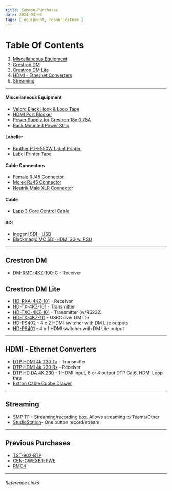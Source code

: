 ```yaml
---
title: Common-Purchases
date: 2024-04-08
tags: [ equipment, resource/team ]
---
```

# Table Of Contents
1. [Miscellaneous Equipment](#Miscellaneous%20Equipment)
2. [Crestron DM](#Crestron%20DM)
3. [Crestron DM Lite](#Crestron%20DM%20Lite)
4. [HDMI - Ethernet Converters](#HDMI%20-%20Ethernet%20Converters)
5. [Streaming](#Streaming)

---

#### Miscellaneous Equipment
- [Velcro Black Hook & Loop Tape]
- [HDMI Port Blocker]
- [Power Supply for Crestron 18v 0.75A]
- [Rack Mounted Power Strip]

[Velcro Black Hook & Loop Tape]: https://ie.rs-online.com/web/p/hook-loop-tapes/4239533?searchId=a14c5c77-e4ef-4f1f-b9ef-5b48365ff754&gb=s
[HDMI Port Blocker]: https://ie.rs-online.com/web/p/av-connector-accessories/7635751?searchId=17fa40cb-e2f2-42ab-86b5-ea82e0dc63ff&gb=s
[Power Supply for Crestron 18v 0.75A]: https://ie.rs-online.com/web/p/ac-dc-adapters/1176114?searchId=cc908ba1-ab5f-41e0-99ed-0b9db397ce18&gb=s
[Rack Mounted Power Strip]: https://ie.farnell.com/lms-data/pdu-6ws-h/6-way-horizontal-13a-switched/dp/3761838

#### Labeller
- [Brother PT-E550W Label Printer]
- [Label Printer Tape]

[Brother PT-E550W Label Printer]: https://ie.rs-online.com/web/p/label-printers/9186692
[Label Printer Tape]: https://ie.rs-online.com/web/p/label-printer-tapes/1572275?searchId=e888b5b2-ef44-424e-a07a-b6d4b04b519d&gb=s

#### Cable Connectors
- [Female RJ45 Connector]
- [Molex RJ45 Connector]
- [Neutrik Male XLR Connector]

[Female RJ45 Connector]: https://ie.rs-online.com/web/p/ethernet-connectors/7810845
[Molex RJ45 Connector]: https://ie.rs-online.com/web/p/ethernet-connectors/8006829?gb=s
[Neutrik Male XLR Connector]: https://ie.rs-online.com/web/p/xlr-connectors/0405607?searchId=2cd68ffa-e5aa-47b3-884c-7883dab3357e&gb=s

#### Cable
- [Lapp 3 Core Control Cable]

[Lapp 3 Core Control Cable]: https://ie.rs-online.com/web/p/twisted-pair-multicore-data-cable/4451654?searchId=fc4e2d63-1425-4a87-bca2-94507e21762c&gb=s

#### SDI
- [Inogeni SDI - USB]
- [Blackmagic MC SDI-HDMI 3G w. PSU]

[Inogeni SDI - USB]: https://www.thomann.de/ie/inogeni_sdi_to_usb_3.0_converter.htm?listPosition=2
[Blackmagic MC SDI-HDMI 3G w. PSU]:https://www.thomann.de/ie/blackmagic_design_mc_sdi_hdmi_3g_w._psu.htm

---

## Crestron DM
- [DM-RMC-4KZ-100-C] - Receiver

[DM-RMC-4KZ-100-C]: https://www.crestron.com/Products/Video/DigitalMedia-Endpoints/Receivers/DM-RMC-4KZ-100-C

## Crestron DM Lite
- [HD-RXA-4KZ-101] - Receiver
- [HD-TX-4KZ-101] - Transmitter
- [HD-TXC-4KZ-101] - Transmitter (w/RS232) 
- [HD-TX-4KZ-111] - USBC over DM lite
- [HD-PS402] - 4 x 2 HDMI switcher with DM Lite outputs 
- [HD-PS401] - 4 x 1 HDMI switcher with DM Lite output

[HD-RXA-4KZ-101]: https://www.crestron.com/Products/Video/HDMI-Solutions/HDMI-Extenders/HD-RXA-4KZ-101
[HD-TX-4KZ-101]: https://www.crestron.com/Products/Video/HDMI-Solutions/HDMI-Extenders/HD-TX-4KZ-101
[HD-TXC-4KZ-101]: https://www.crestron.com/Products/Video/HDMI-Solutions/HDMI-Extenders/HD-TXC-4KZ-101
[HD-TX-4KZ-111]: https://www.crestron.com/Products/Video/HDMI-Solutions/HDMI-Extenders/HD-TX-4KZ-111
[HD-PS402]: https://www.crestron.com/Products/Video/DigitalMedia-Switchers/Fixed-Switchers/HD-PS402
[HD-PS401]: https://www.crestron.com/Products/Video/DigitalMedia-Switchers/Fixed-Switchers/HD-PS401

---

## HDMI - Ethernet Converters
- [DTP HDMI 4k 230 Tx] - Transmitter
- [DTP HDMI 4k 230 Rx] - Receiver
- [DTP HD DA 4K 230] - 1 HDMI input, 8 or 4 output DTP Cat6, HDMI Loop thru
- [Extron Cable Cubby Drawer](https://www.extron.com/product/ccdseries)

[DTP HDMI 4k 230 Tx]: https://www.extron.com/product/dtphdmi230tx?subtype=360
[DTP HDMI 4k 230 Rx]: https://www.extron.com/product/dtphdmi230rx?subtype=360
[DTP HD DA 4K 230]: https://www.extron.com/product/dtphdda230

---

## Streaming
- [SMP 111] - Streaming/recording box. Allows streaming to Teams/Other
- [StudioStation]- One button record/stream

[SMP 111]: https://www.extron.com/product/smp111
[StudioStation]: https://www.extron.com/product/studiostation

---

## Previous Purchases
- [TST‑902‑BTP]
- [CEN-GWEXER-PWE]
- [RMC4]

[TST‑902‑BTP]: https://www.crestron.com/Products/Accessory/Power-Supplies/Battery-Packs/TST-902-BTP
[CEN-GWEXER-PWE]: https://www.crestron.com/Products/Control-Hardware-Software/Wireless-Communications/Wireless-Gateways/CEN-GWEXER-PWE
[RMC4]: https://www.crestron.com/Products/Control-Hardware-Software/Hardware/Control-Systems/RMC4

---

###### Reference Links











